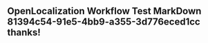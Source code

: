 <properties
ms.topic="hero-topic"
ms.test1="hero-topic"
ms.test2="test"/>

## OpenLocalization Workflow Test MarkDown 81394c54-91e5-4bb9-a355-3d776eced1cc thanks!
